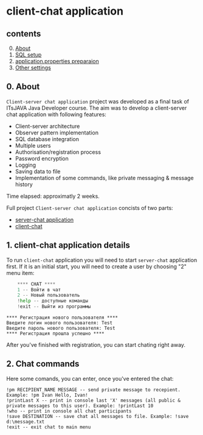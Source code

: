 # client-chat application

## contents
0. [About](https://github.com/PavelSav1n/server-chat/blob/master/README.md#0-about)
1. [SQL setup](https://github.com/PavelSav1n/server-chat/blob/master/README.md#1-sql-setup)
2. [application.properties preparaion](https://github.com/PavelSav1n/server-chat/blob/master/README.md#2-applicationproperties-preparaion)
3. [Other settings](https://github.com/PavelSav1n/server-chat/blob/master/README.md#3-other-settings)


## 0. About

`Client-server chat application` project was developed as a final task of ITsJAVA Java Developer course. The aim was to develop a client-server chat application with following features:
- Client-server architecture
- Observer pattern implementation
- SQL database integration
- Multiple users
- Authorisation/registration process
- Password encryption
- Logging
- Saving data to file
- Implementation of some commands, like private messaging & message history
 
 Time elapsed: approximatly 2 weeks.
 
 Full project `Client-server chat application` concists of two parts:
- [server-chat application](https://github.com/PavelSav1n/server-chat)
- [client-chat](https://github.com/PavelSav1n/client-chat)

## 1. client-chat application details

To run `client-chat` application you will need to start `server-chat` application first. If it is an initial start, you will need to create a user by choosing "2" menu item:

```Python
    **** CHAT ****
    1 -- Войти в чат
    2 -- Новый пользователь
    !help -- доступные команды
    !exit -- Выйти из программы
```
```
**** Регистрация нового пользователя ****
Введите логин нового пользователя: Test
Введите пароль нового пользователя: Test
**** Регистрация прошла успешно ****
```
After you've finished with registration, you can start chating right away.

## 2. Chat commands

Here some comands, you can enter, once you've entered the chat:
```
!pm RECIPIENT_NAME MESSAGE -- send private message to recepient. Example: !pm Ivan Hello, Ivan!
!printLast X -- print in console last 'X' messages (all public & private messages to this user). Example: !printLast 10
!who -- print in console all chat participants
!save DESTINATION -- save chat all messages to file. Example: !save d:\message.txt
!exit -- exit chat to main menu
```
